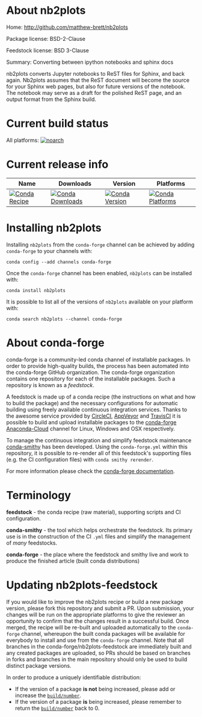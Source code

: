 About nb2plots
==============

Home: http://github.com/matthew-brett/nb2plots

Package license: BSD-2-Clause

Feedstock license: BSD 3-Clause

Summary: Converting between ipython notebooks and sphinx docs

nb2plots converts Jupyter notebooks to ReST files for Sphinx, and back again.
Nb2plots assumes that the ReST document will become the source for your Sphinx
web pages, but also for future versions of the notebook. The notebook may
serve as a draft for the polished ReST page, and an output format from the Sphinx build.


Current build status
====================

All platforms:
[![noarch](https://img.shields.io/circleci/project/github/conda-forge/nb2plots-feedstock/master.svg?label=noarch)](https://circleci.com/gh/conda-forge/nb2plots-feedstock)

Current release info
====================

| Name | Downloads | Version | Platforms |
| --- | --- | --- | --- |
| [![Conda Recipe](https://img.shields.io/badge/recipe-nb2plots-green.svg)](https://anaconda.org/conda-forge/nb2plots) | [![Conda Downloads](https://img.shields.io/conda/dn/conda-forge/nb2plots.svg)](https://anaconda.org/conda-forge/nb2plots) | [![Conda Version](https://img.shields.io/conda/vn/conda-forge/nb2plots.svg)](https://anaconda.org/conda-forge/nb2plots) | [![Conda Platforms](https://img.shields.io/conda/pn/conda-forge/nb2plots.svg)](https://anaconda.org/conda-forge/nb2plots) |

Installing nb2plots
===================

Installing `nb2plots` from the `conda-forge` channel can be achieved by adding `conda-forge` to your channels with:

```
conda config --add channels conda-forge
```

Once the `conda-forge` channel has been enabled, `nb2plots` can be installed with:

```
conda install nb2plots
```

It is possible to list all of the versions of `nb2plots` available on your platform with:

```
conda search nb2plots --channel conda-forge
```


About conda-forge
=================

conda-forge is a community-led conda channel of installable packages.
In order to provide high-quality builds, the process has been automated into the
conda-forge GitHub organization. The conda-forge organization contains one repository
for each of the installable packages. Such a repository is known as a *feedstock*.

A feedstock is made up of a conda recipe (the instructions on what and how to build
the package) and the necessary configurations for automatic building using freely
available continuous integration services. Thanks to the awesome service provided by
[CircleCI](https://circleci.com/), [AppVeyor](http://www.appveyor.com/)
and [TravisCI](https://travis-ci.org/) it is possible to build and upload installable
packages to the [conda-forge](https://anaconda.org/conda-forge)
[Anaconda-Cloud](http://docs.anaconda.org/) channel for Linux, Windows and OSX respectively.

To manage the continuous integration and simplify feedstock maintenance
[conda-smithy](http://github.com/conda-forge/conda-smithy) has been developed.
Using the ``conda-forge.yml`` within this repository, it is possible to re-render all of
this feedstock's supporting files (e.g. the CI configuration files) with ``conda smithy rerender``.

For more information please check the [conda-forge documentation](https://conda-forge.org/docs/).

Terminology
===========

**feedstock** - the conda recipe (raw material), supporting scripts and CI configuration.

**conda-smithy** - the tool which helps orchestrate the feedstock.
                   Its primary use is in the construction of the CI ``.yml`` files
                   and simplify the management of *many* feedstocks.

**conda-forge** - the place where the feedstock and smithy live and work to
                  produce the finished article (built conda distributions)


Updating nb2plots-feedstock
===========================

If you would like to improve the nb2plots recipe or build a new
package version, please fork this repository and submit a PR. Upon submission,
your changes will be run on the appropriate platforms to give the reviewer an
opportunity to confirm that the changes result in a successful build. Once
merged, the recipe will be re-built and uploaded automatically to the
`conda-forge` channel, whereupon the built conda packages will be available for
everybody to install and use from the `conda-forge` channel.
Note that all branches in the conda-forge/nb2plots-feedstock are
immediately built and any created packages are uploaded, so PRs should be based
on branches in forks and branches in the main repository should only be used to
build distinct package versions.

In order to produce a uniquely identifiable distribution:
 * If the version of a package **is not** being increased, please add or increase
   the [``build/number``](http://conda.pydata.org/docs/building/meta-yaml.html#build-number-and-string).
 * If the version of a package **is** being increased, please remember to return
   the [``build/number``](http://conda.pydata.org/docs/building/meta-yaml.html#build-number-and-string)
   back to 0.